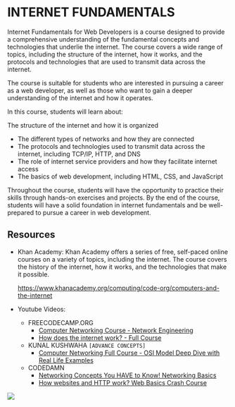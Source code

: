 # INTERNET FUNDAMENTALS

Internet Fundamentals for Web Developers is a course designed to provide a comprehensive understanding of the fundamental concepts and technologies that underlie the internet. 
The course covers a wide range of topics, including the structure of the internet, how it works, and the protocols and technologies that are used to transmit data across the internet.

The course is suitable for students who are interested in pursuing a career as a web developer, as well as those who want to gain a deeper understanding of the internet and how it operates.

In this course, students will learn about:

The structure of the internet and how it is organized
- The different types of networks and how they are connected
- The protocols and technologies used to transmit data across the internet, including TCP/IP, HTTP, and DNS
- The role of internet service providers and how they facilitate internet access
- The basics of web development, including HTML, CSS, and JavaScript


Throughout the course, students will have the opportunity to practice their skills through hands-on exercises and projects.
By the end of the course, students will have a solid foundation in internet fundamentals and be well-prepared to pursue a career in web development.


## Resources

- Khan Academy: 
  Khan Academy offers a series of free, self-paced online courses on a variety of topics, including the internet. The course covers the history of the internet, how it     works, and the technologies that make it possible.
  
  https://www.khanacademy.org/computing/code-org/computers-and-the-internet
  
- Youtube Videos:
  - FREECODECAMP.ORG  
    - [Computer Networking Course - Network Engineering ](https://www.youtube.com/watch?v=zN8YNNHcaZc)
    - [How does the internet work? - Full Course](https://www.youtube.com/watch?v=qiQR5rTSshw)
  - KUNAL KUSHWAHA   ````[ADVANCE CONCEPTS]````
    - [Computer Networking Full Course - OSI Model Deep Dive with Real Life Examples](https://www.youtube.com/watch?v=IPvYjXCsTg8&t=843s)
  - CODEDAMN 
    - [Networking Concepts You HAVE to Know! Networking Basics](https://www.youtube.com/watch?v=AQLB3pbSErw)
    - [How websites and HTTP work? Web Basics Crash Course](https://www.youtube.com/watch?v=iD2fgC74ZtA)
    
    
    
<img src="./notes.png" />
